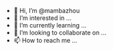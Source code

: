 - 👋 Hi, I’m @mambazhou
- 👀 I’m interested in ...
- 🌱 I’m currently learning ...
- 💞️ I’m looking to collaborate on ...
- 📫 How to reach me ...

<!---
mambazhou/mambazhou is a ✨ special ✨ repository because its `README.md` (this file) appears on your GitHub profile.
You can click the Preview link to take a look at your changes.
--->
